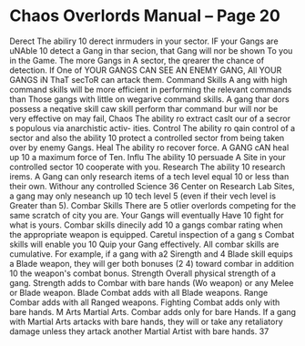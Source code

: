 # Chaos Overlords Manual – Page 20

Derect The abiliry 10 derect inrmuders in your sector. IF your Gangs are uNAble 10 detect a Gang in thar secion, that Gang will nor be shown To you in the Game. The more Gangs in A sector, the qrearer the chance of detection. If One of YOUR GANGS CAN SEE AN ENEMY GANG, All YOUR GANGS iN ThaT secToR can artack them. Command Skills A ang with high command skills will be more efficient in performing the relevant commands than Those gangs with little on wegarive command skills. A gang thar dors possess a neqative skill caw skill perform thar command bur will nor be very effective on may fail, Chaos The ability ro extract caslt our of a secror s populous via anarchistic activ- ities. Control The ability ro qain control of a sector and also the ability 10 protect a controlled sector from being taken over by enemy Gangs. Heal The ability ro recover force. A GANG cAN heal up 10 a maximum force of Ten. Influ The ability 10 persuade A Site in your controlled sector 10 cooperate with you. Research The ability 10 research irems. A Gang can only research items of a tech level equal 10 or less than their own. Withour any controlled Science 36 Center on Research Lab Sites, a gang may only neseanch up 10 tech level 5 (even if their vech level is Greater than 5). Combar Skills There are 5 otlier overlords competing for the same scratch of city you are. Your Gangs will eventually Have 10 fight for what is yours. Combar skills dinecily add 10 a gangs combar rating when the appropriate weapon is equipped. Caretul inspection of a gang s Combat skills will enable you 10 Quip your Gang effectively. All combar skills are cumulative. For example, if a gang with a2 Sirength and 4 Blade skill equips a Blade weapon, they will ger both bonuses (2 4) toward combar in addition 10 the weapon's combat bonus. Strength Overall physical strength of a gang. Strength adds to Combar with bare hands (Wo weapon) or any Melee or Blade weapon. Blade Combat adds with all Blade weapons. Range Combar adds with all Ranged weapons. Fighting Combat adds only with bare hands. M Arts Martial Arts. Combar adds only for bare Hands. If a gang with Martial Arts artacks with bare hands, they will or take any retaliatory damage unless they artack another Martial Artist with bare hands. 37
